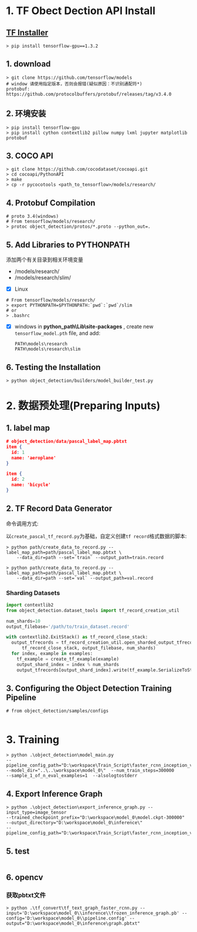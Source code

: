 # 1. TF Obect Dection API Install

## [TF Installer](https://tensorflow.google.cn/install/pip)

```shell
> pip install tensorflow-gpu==1.3.2
```



## 1.   download 

```
> git clone https://github.com/tensorflow/models
# window 请使用指定版本，否则会报错(疑似原因：不识别通配符*)
protobuf: https://github.com/protocolbuffers/protobuf/releases/tag/v3.4.0
```

## 2. 环境安装

```
> pip install tensorflow-gpu
> pip install cython contextlib2 pillow numpy lxml jupyter matplotlib protobuf
```

## 3. COCO API 

```
> git clone https://github.com/cocodataset/cocoapi.git
> cd cocoapi/PythonAPI
> make
> cp -r pycocotools <path_to_tensorflow>/models/research/
```

## 4. Protobuf Compilation

```
# proto 3.4(windows)
# From tensorflow/models/research/ 
> protoc object_detection/protos/*.proto --python_out=.
```

## 5. Add Libraries to PYTHONPATH

添加两个有关目录到相关环境变量
- /models/research/ 
- /models/research/slim/

- [x] Linux

```shell
# From tensorflow/models/research/
> export PYTHONPATH=$PYTHONPATH:`pwd`:`pwd`/slim
# or
> .bashrc
```

- [x] windows
  in **python_path\Lib\site-packages** , create new  `tensorflow_model.pth`  file, and add:

  ```
  PATH\models\research
  PATH\models\research\slim
  ```


 ## 6.  Testing the Installation

```
> python object_detection/builders/model_builder_test.py
```

# 2. 数据预处理(Preparing Inputs)

## 1. label map

```json
# object_detection/data/pascal_label_map.pbtxt
item {
  id: 1
  name: 'aeroplane'
}

item {
  id: 2
  name: 'bicycle'
}
```

## 2. TF Record Data Generator

命令调用方式: 

​	 以`create_pascal_tf_record.py`为基础，自定义创建`tf record`格式数据的脚本:

```shell
> python path/create_data_to_record.py --label_map_path=path/pascal_label_map.pbtxt \
    --data_dir=path --set=`train` --output_path=train.record
    
> python path/create_data_to_record.py --label_map_path=path/pascal_label_map.pbtxt \
    --data_dir=path --set=`val` --output_path=val.record
```

###  Sharding Datasets

```python
import contextlib2
from object_detection.dataset_tools import tf_record_creation_util

num_shards=10
output_filebase='/path/to/train_dataset.record'

with contextlib2.ExitStack() as tf_record_close_stack:
  output_tfrecords = tf_record_creation_util.open_sharded_output_tfrecords(
      tf_record_close_stack, output_filebase, num_shards)
  for index, example in examples:
    tf_example = create_tf_example(example)
    output_shard_index = index % num_shards
    output_tfrecords[output_shard_index].write(tf_example.SerializeToString())
```

## 3. Configuring the Object Detection Training Pipeline

```shell
# from object_detection/samples/configs


```



# 3.  Training

```shell
> python .\object_detection\model_main.py  
--pipeline_config_path="D:\workspace\Train_Script\faster_rcnn_inception_v2_custom.config" 
--model_dir="..\..\workspace\model_0\"  --num_train_steps=300000 
--sample_1_of_n_eval_examples=1  --alsologtostderr
```



## 4. Export Inference Graph

```shell
> python .\object_detection\export_inference_graph.py --input_type=image_tensor 
--trained_checkpoint_prefix="D:\workspace\model_0\model.ckpt-300000" 
--output_directory="D:\workspace\model_0\inference\"  
--pipeline_config_path="D:\workspace\Train_Script\faster_rcnn_inception_v2_custom.config"
```

## 5. test

```

```

## 6. opencv

### 获取pbtxt文件

```shell
> python .\tf_convert\tf_text_graph_faster_rcnn.py --input='D:\workspace\model_0\\inference\\frozen_inference_graph.pb' --config='D:\workspace\model_0\\pipeline.config' --output="D:\workspace\model_0\inference\graph.pbtxt"
```

